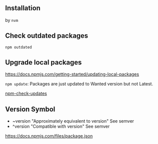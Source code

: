 

## Installation

by `nvm`

## Check outdated packages

`npm outdated`

## Upgrade local packages

https://docs.npmjs.com/getting-started/updating-local-packages

`npm update`: Packages are just updated to Wanted version but not Latest.

[npm-check-updates](https://github.com/tjunnone/npm-check-updates)

## Version Symbol
- ~version "Approximately equivalent to version" See semver
- ^version "Compatible with version" See semver

https://docs.npmjs.com/files/package.json
